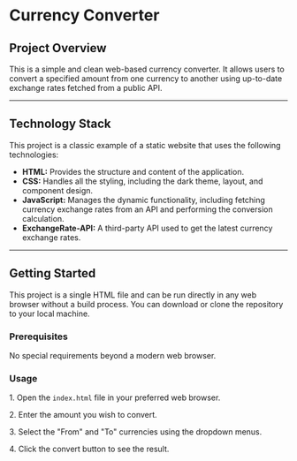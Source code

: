 <body>
    <div class="container">
        <h1>Currency Converter</h1>
        <h2>Project Overview</h2>
        <p>This is a simple and clean web-based currency converter. It allows users to convert a specified amount from one currency to another using up-to-date exchange rates fetched from a public API.</p>
        <hr class="section-divider">
        <h2>Technology Stack</h2>
        <p>This project is a classic example of a static website that uses the following technologies:</p>
        <ul>
            <li><strong>HTML:</strong> Provides the structure and content of the application.</li>
            <li><strong>CSS:</strong> Handles all the styling, including the dark theme, layout, and component design.</li>
            <li><strong>JavaScript:</strong> Manages the dynamic functionality, including fetching currency exchange rates from an API and performing the conversion calculation.</li>
            <li><strong>ExchangeRate-API:</strong> A third-party API used to get the latest currency exchange rates.</li>
        </ul>
        <hr class="section-divider">
        <h2>Getting Started</h2>
        <p>This project is a single HTML file and can be run directly in any web browser without a build process. You can download or clone the repository to your local machine.</p>
        <h3>Prerequisites</h3>
        <p>No special requirements beyond a modern web browser.</p>
        <h3>Usage</h3>
        <p>1. Open the <code>index.html</code> file in your preferred web browser.</p>
        <p>2. Enter the amount you wish to convert.</p>
        <p>3. Select the "From" and "To" currencies using the dropdown menus.</p>
        <p>4. Click the convert button to see the result.</p>
    </div>
</body>

